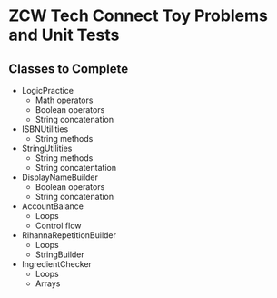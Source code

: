 # ZCW Tech Connect Toy Problems and Unit Tests

## Classes to Complete
* LogicPractice
	* Math operators
	* Boolean operators
	* String concatenation
* ISBNUtilities
	* String methods
* StringUtilities
	* String methods
	* String concatentation
* DisplayNameBuilder
	* Boolean operators
	* String concatenation
* AccountBalance
	* Loops
	* Control flow
* RihannaRepetitionBuilder
	* Loops
	* StringBuilder
* IngredientChecker
	* Loops
	* Arrays
